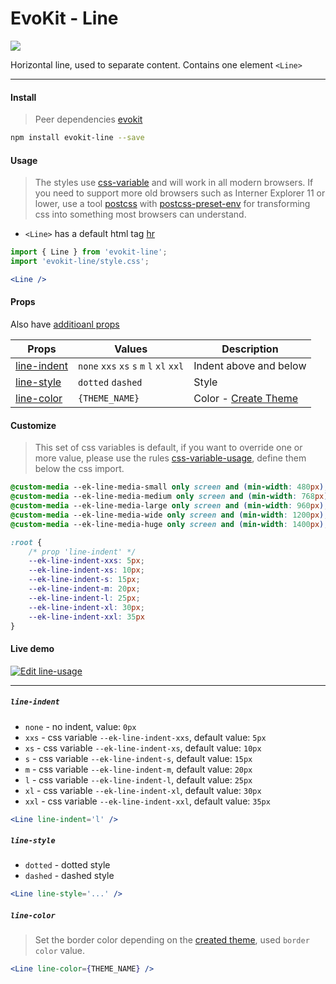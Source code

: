 [evokit]: /packages/evokit/
[css-variable]: //caniuse.com/#feat=css-variables
[css-variable-usage]: //w3schools.com/css/css3_variables.asp
[html-tag-hr]: //www.w3schools.com/tags/tag_hr.asp
[postcss]: //postcss.org
[postcss-preset-env]: //preset-env.cssdb.org

[base_props]: docs/base/props
[create_theme]: docs/base/theme

[line-indent]: #line-indent
[line-color]: #line-color
[line-style]: #line-style

# EvoKit - Line

[![](https://img.shields.io/npm/v/evokit-line.svg)](https://www.npmjs.com/package/evokit-line)

Horizontal line, used to separate content. Contains one element `<Line>`

---

#### Install

> Peer dependencies [evokit]

```bash
npm install evokit-line --save
```

#### Usage

> The styles use [css-variable] and will work in all modern browsers. If you need to support more old browsers such as Interner Explorer 11 or lower, use a tool [postcss] with [postcss-preset-env] for transforming css into something most browsers can understand.

- `<Line>` has a default html tag [hr][html-tag-hr]

```jsx
import { Line } from 'evokit-line';
import 'evokit-line/style.css';

<Line />
```

#### Props

Also have [additioanl props][base_props]

| Props | Values | Description |
|-------|--------|-------------|
| [line-indent] | `none` `xxs` `xs` `s` `m` `l` `xl` `xxl` | Indent above and below |
| [line-style]  | `dotted` `dashed` | Style |
| [line-color]  | `{THEME_NAME}` | Color - [Create Theme][create_theme] |

#### Customize

> This set of css variables is default, if you want to override one or more value, please use the rules [css-variable-usage], define them below the css import.

```css
@custom-media --ek-line-media-small only screen and (min-width: 480px);
@custom-media --ek-line-media-medium only screen and (min-width: 768px);
@custom-media --ek-line-media-large only screen and (min-width: 960px);
@custom-media --ek-line-media-wide only screen and (min-width: 1200px);
@custom-media --ek-line-media-huge only screen and (min-width: 1400px);

:root {
    /* prop 'line-indent' */
    --ek-line-indent-xxs: 5px;
    --ek-line-indent-xs: 10px;
    --ek-line-indent-s: 15px;
    --ek-line-indent-m: 20px;
    --ek-line-indent-l: 25px;
    --ek-line-indent-xl: 30px;
    --ek-line-indent-xxl: 35px
}
```

#### Live demo

[![Edit line-usage](https://codesandbox.io/static/img/play-codesandbox.svg)](https://codesandbox.io/embed/lineusage-mti8w?fontsize=14 ':include :type=iframe width=100% height=500px')

---

##### `line-indent`

- `none` - no indent, value: `0px`
- `xxs` - css variable `--ek-line-indent-xxs`, default value: `5px`
- `xs` - css variable `--ek-line-indent-xs`, default value: `10px`
- `s` - css variable `--ek-line-indent-s`, default value: `15px`
- `m` - css variable `--ek-line-indent-m`, default value: `20px`
- `l` - css variable `--ek-line-indent-l`, default value: `25px`
- `xl` - css variable `--ek-line-indent-xl`, default value: `30px`
- `xxl` - css variable `--ek-line-indent-xxl`, default value: `35px`

```jsx
<Line line-indent='l' />
```

##### `line-style`

- `dotted` - dotted style
- `dashed` - dashed style

```jsx
<Line line-style='...' />
```

##### `line-color`

> Set the border color depending on the [created theme][create_theme], used `border color` value.

```jsx
<Line line-color={THEME_NAME} />
```
